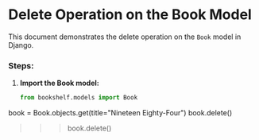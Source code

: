 # Delete Operation on the Book Model

This document demonstrates the delete operation on the `Book` model in Django.

### Steps:

1. **Import the Book model:**
   ```python
   from bookshelf.models import Book
book = Book.objects.get(title="Nineteen Eighty-Four")
book.delete()
>>> book.delete()
<!-- (1, {'bookshelf.Book': 1}) -->
